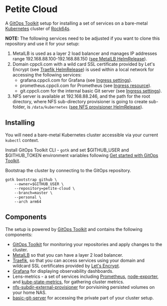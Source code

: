 
# Petite Cloud 

A [GitOps Toolkit](https://toolkit.fluxcd.io/) setup for installing a set of services on a bare-metal [Kubernetes](https://kubernetes.io/) cluster of [Rock64s](https://www.pine64.org/devices/single-board-computers/rock64/).

**NOTE:** The following services need to be adjusted if you want to clone this repository and use it for your setup:

1. MetalLB is used as a layer 2 load balancer and manages IP addresses range 192.168.88.100-192.168.88.150 ([see MetalLB HelmRelease](https://github.com/moikot/fleet-infra/blob/master/helm-releases/metallb.yml)).
2. Domain cppcli.com with a wild card SSL certificate provided by Let's Encrypt (see [Traefik HelmRelease](https://github.com/moikot/fleet-infra/blob/master/helm-releases/traefik.yml)) is used within a local network for accessing the following services:
	* grafana.cppcli.com for Grafana (see [Ingress settings](https://github.com/moikot/fleet-infra/blob/master/helm-releases/grafana.yml)).
	* prometheus.cppcli.com for Prometheus (see [Ingress resource](https://github.com/moikot/fleet-infra/blob/master/kustomizations/lens-metrics/03-prometheus-ingress.yml)).
	* git.cppcli.com for the internal basic Git server (see [Ingress settings](https://github.com/moikot/fleet-infra/blob/master/helm-releases/basic-git-server.yml)).
3. NFS server is available at 192.168.88.246, and the path for the root directory, where NFS sub-directory provisioner is going to create sub-folder, is `/data/kubernetes` ([see NFS provisioner HelmRelease](https://github.com/moikot/fleet-infra/blob/master/helm-releases/nfs-client-provisioner.yml)).

## Installing 

You will need a bare-metal Kubernetes cluster accessible via your current `kubectl` context.

Install GitOps Toolkit CLI - `gotk` and set $GITHUB_USER and $GITHUB_TOKEN environment variables following [Get started with GitOps Toolkit](https://toolkit.fluxcd.io/get-started/).

Bootstrap the cluster by connecting to the GitOps repository.

```shell
gotk bootstrap github \
    --owner=$GITHUB_USER \
    --repository=petite-cloud \
    --branch=master \
    --personal \
    --arch arm64
```

## Components

The setup is powered by [GitOps Toolkit](https://toolkit.fluxcd.io/) and contains the following components:
* [GitOps Toolkit](https://toolkit.fluxcd.io/) for monitoring your repositories and apply changes to the cluster.
* [MetalLB](https://metallb.universe.tf/) so that you can have a layer 2 load balancer.
* [Traefik](https://doc.traefik.io/traefik/), so that you can access services using your domain and wildcard SSL certificates provided by [Let's Encrypt](https://letsencrypt.org/).
* [Grafana](https://grafana.com/) for displaying observability dashboards.
* Lens-metrics - a set of services including [Prometheus](https://prometheus.io/), [node-exporter](https://github.com/prometheus/node_exporter), and [kube-state-metrics](https://github.com/kubernetes/kube-state-metrics), for gathering cluster metrics.
* [nfs-subdir-external-provisioner](https://github.com/kubernetes-sigs/nfs-subdir-external-provisioner) for porvisining persisted volumes on your home NAS.
* [basic-git-server](https://github.com/moikot/basic-git-server) for accessing the private part of your cluster setup.